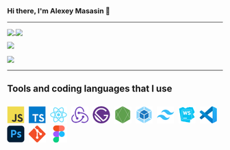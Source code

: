 ### Hi there, I'm Alexey Masasin 👋

---

<a href="№">
  <img height=200 align="center" src="http://github-profile-summary-cards.vercel.app/api/cards/profile-details?username=alexeymasasin&theme=react" />
</a>
<a href="№">
  <img height=200 align="center" src="https://github-readme-stats.vercel.app/api/top-langs/?username=alexeymasasin&layout=compact&theme=react&card_width=320" />
</a>

![](http://github-profile-summary-cards.vercel.app/api/cards/profile-details?username=alexeymasasin&theme=react)

![](https://github-readme-stats.vercel.app/api/top-langs/?username=alexeymasasin&layout=compact&theme=react)

---
## Tools and coding languages that I use
<img src="https://github.com/devicons/devicon/blob/master/icons/javascript/javascript-original.svg" title="JavaScript" alt="JavaScript" width="40" height="40"/>&nbsp;
<img src="https://github.com/devicons/devicon/blob/master/icons/typescript/typescript-original.svg" title="TypeScript" alt="TypeScript" width="40" height="40"/>&nbsp;
<img src="https://github.com/devicons/devicon/blob/master/icons/react/react-original.svg" title="React" alt="React" width="40" height="40"/>&nbsp;
<img src="https://github.com/devicons/devicon/blob/master/icons/redux/redux-original.svg" title="Redux" alt="Redux" width="40" height="40"/>&nbsp;
<img src="https://github.com/devicons/devicon/blob/master/icons/gatsby/gatsby-original.svg" title="Gatsby" alt="Gatsby" width="40" height="40"/>&nbsp;
<img src="https://github.com/devicons/devicon/blob/master/icons/nodejs/nodejs-plain.svg" title="NodeJS" alt="NodeJS" width="40" height="40"/>&nbsp;
<img src="https://github.com/devicons/devicon/blob/master/icons/webpack/webpack-original.svg" title="Webpack" alt="Webpack" width="40" height="40"/>&nbsp;
<img src="https://github.com/devicons/devicon/blob/master/icons/tailwindcss/tailwindcss-original.svg" title="Tailwind" alt="Tailwind" width="40" height="40"/>&nbsp;
<img src="https://github.com/devicons/devicon/blob/master/icons/webstorm/webstorm-plain.svg" title="WebStorm" alt="WebStorm" width="40" height="40"/>&nbsp;
<img src="https://github.com/devicons/devicon/blob/master/icons/vscode/vscode-original.svg" title="VSCode" alt="VSCode" width="40" height="40"/>&nbsp;
<img src="https://github.com/devicons/devicon/blob/master/icons/photoshop/photoshop-original.svg" title="Photoshop" alt="Photoshop" width="40" height="40"/>&nbsp;
<img src="https://github.com/devicons/devicon/blob/master/icons/git/git-original.svg" title="Git" alt="Git" width="40" height="40"/>&nbsp;
<img src="https://github.com/devicons/devicon/blob/master/icons/figma/figma-original.svg" title="Figma" alt="Figma" width="40" height="40"/>&nbsp;
---
